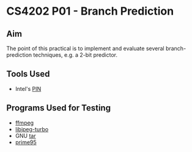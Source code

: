# CS4202 P01 - Branch Prediction
## Aim
The point of this practical is to implement and evaluate several branch-
prediction techniques, e.g. a 2-bit predictor.

## Tools Used
- Intel's [PIN](https://software.intel.com/en-us/articles/pin-a-dynamic-binary-instrumentation-tool)

## Programs Used for Testing
- [ffmpeg](https://ffmpeg.org/)
- [libjpeg-turbo](https://libjpeg-turbo.org/) 
- GNU [tar](https://www.gnu.org/software/tar/)
- [prime95](https://www.mersenne.org/download/)

